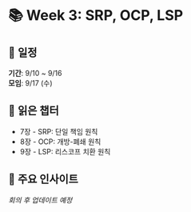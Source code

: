 # 📚 Week 3: SRP, OCP, LSP

## 📅 일정

**기간**: 9/10 ~ 9/16  
**모임**: 9/17 (수)

## 📖 읽은 챕터

- 7장 - SRP: 단일 책임 원칙
- 8장 - OCP: 개방-폐쇄 원칙
- 9장 - LSP: 리스코프 치환 원칙

## 💭 주요 인사이트

_회의 후 업데이트 예정_